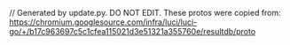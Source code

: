 // Generated by update.py. DO NOT EDIT.
These protos were copied from:
https://chromium.googlesource.com/infra/luci/luci-go/+/b17c963697c5c1cfea115021d3e51321a355760e/resultdb/proto
